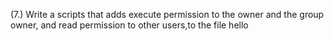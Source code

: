 (7.) Write a scripts that adds execute permission to the owner and the group owner, and read permission to other users,to the file hello
